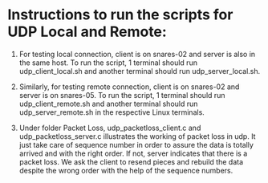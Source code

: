 # Instructions to run the scripts for UDP Local and Remote:

1. For testing local connection, client is on snares-02 and server is also in the same host.
To run the script, 1 terminal should run udp_client_local.sh and another terminal should run udp_server_local.sh.

2. Similarly, for testing remote connection, client is on snares-02 and server is on snares-05.
To run the script, 1 terminal should run udp_client_remote.sh and another terminal should run udp_server_remote.sh in the respective Linux terminals.

3. Under folder Packet Loss, udp_packetloss_client.c and udp_packetloss_server.c illustrates the working of packet loss in udp. It just take care of sequence number in order to assure the data is totally arrived and with the right order. If not, server indicates that there is a packet loss. We ask the client to resend pieces and rebuild the data despite the wrong order with the help of the sequence numbers.
